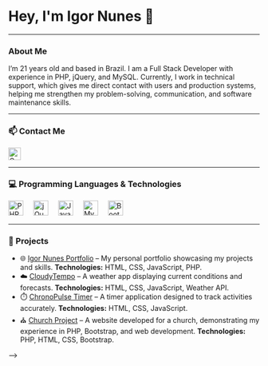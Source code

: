 <h1 align="left">Hey, I'm Igor Nunes 👋</h1>

---

<h3 align="left">About Me</h3>

<p align="left">
I’m 21 years old and based in Brazil. I am a Full Stack Developer with experience in PHP, jQuery, and MySQL. Currently, I work in technical support, which gives me direct contact with users and production systems, helping me strengthen my problem-solving, communication, and software maintenance skills.
</p>

---

<h3 align="left">📫 Contact Me</h3>

<div align="left">
  <a href="mailto:Igornunes2j@gmail.com" target="_blank">
    <img src="https://img.shields.io/badge/Email-Igornunes2j@gmail.com-D14836?style=flat&logo=gmail&logoColor=white" height="25" alt="Gmail"/>
  </a>
</div>

---

<h3 align="left">💻 Programming Languages & Technologies</h3>

<div align="left">
  <img src="https://cdn.jsdelivr.net/gh/devicons/devicon/icons/php/php-original.svg" height="30" alt="PHP" />
  <img width="12" />
  <img src="https://cdn.jsdelivr.net/gh/devicons/devicon/icons/jquery/jquery-plain-wordmark.svg" height="30" alt="jQuery" />
  <img width="12" />
  <img src="https://cdn.jsdelivr.net/gh/devicons/devicon/icons/javascript/javascript-plain.svg" height="30" alt="JavaScript" />
  <img width="12" />
  <img src="https://cdn.jsdelivr.net/gh/devicons/devicon/icons/mysql/mysql-original-wordmark.svg" height="30" alt="MySQL" />
  <img width="12" />
  <img src="https://cdn.jsdelivr.net/gh/devicons/devicon/icons/bootstrap/bootstrap-plain.svg" height="30" alt="Bootstrap" />
</div>

---

<h3 align="left">🚀 Projects</h3>

<ul>
  <li>🌐 <a href="https://igornunes.netlify.app/" target="_blank">Igor Nunes Portfolio</a> – My personal portfolio showcasing my projects and skills. <strong>Technologies:</strong> HTML, CSS, JavaScript, PHP.</li>
  <li>☁️ <a href="https://cloudytempo.netlify.app/" target="_blank">CloudyTempo</a> – A weather app displaying current conditions and forecasts. <strong>Technologies:</strong> HTML, CSS, JavaScript, Weather API.</li>
  <li>⏱️ <a href="https://chronopulsetimer.netlify.app/" target="_blank">ChronoPulse Timer</a> – A timer application designed to track activities accurately. <strong>Technologies:</strong> HTML, CSS, JavaScript.</li>
  <li>⛪ <a href="http://igreja.byethost4.com/?i=2" target="_blank">Church Project</a> – A website developed for a church, demonstrating my experience in PHP, Bootstrap, and web development. <strong>Technologies:</strong> PHP, HTML, CSS, Bootstrap.</li>
</ul>

<!-- <h3 align="left">📊 GitHub Contributions</h3>

<p align="center">
  <!-- <img src="image.png" alt="GitHub contributions graph" /> -->
</p> -->




